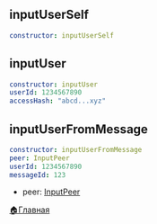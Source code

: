 

## inputUserSelf
```yaml 
constructor: inputUserSelf
```
## inputUser
```yaml 
constructor: inputUser
userId: 1234567890
accessHash: "abcd...xyz"
```
## inputUserFromMessage
```yaml 
constructor: inputUserFromMessage
peer: InputPeer
userId: 1234567890
messageId: 123
```
* peer: [InputPeer](/docs/_test/userbot/inputpeer)





[🏠Главная](/docs/_test/userbot)
  

